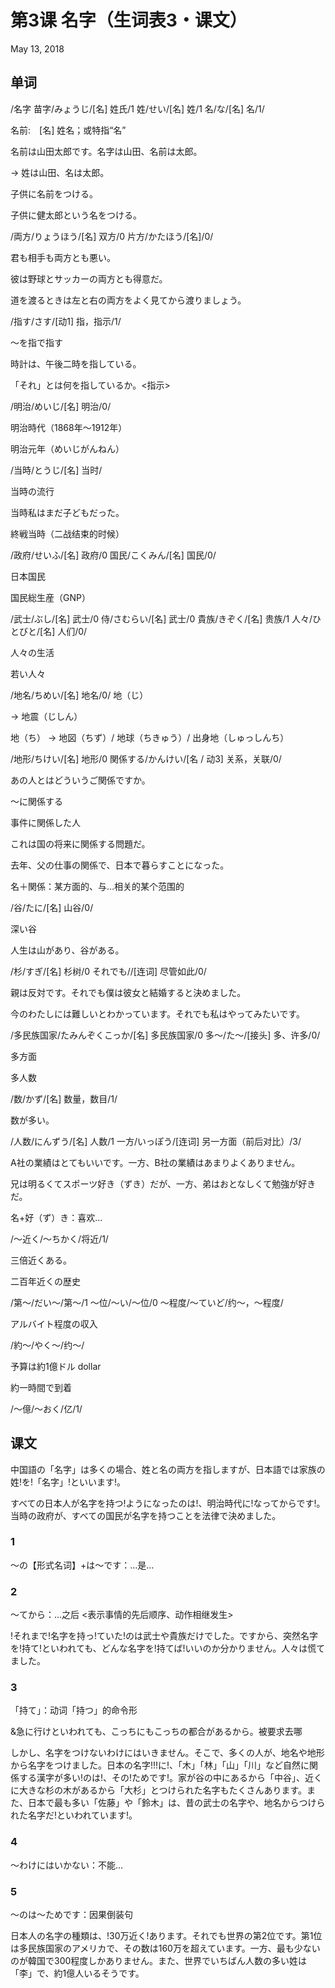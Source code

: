 # 第3课 名字（生词表3・课文）
May 13, 2018

## 单词
/名字 苗字/みょうじ/[名] 姓氏/1
姓/せい/[名] 姓/1
名/な/[名] 名/1/

名前:　[名] 姓名；或特指“名”

名前は山田太郎です。名字は山田、名前は太郎。

→ 姓は山田、名は太郎。

子供に名前をつける。

子供に健太郎という名をつける。

/両方/りょうほう/[名] 双方/0
片方/かたほう/[名]/0/

君も相手も両方とも悪い。

彼は野球とサッカーの両方とも得意だ。

道を渡るときは左と右の両方をよく見てから渡りましょう。

/指す/さす/[动1] 指，指示/1/

～を指で指す

時計は、午後二時を指している。

「それ」とは何を指しているか。<指示> 

/明治/めいじ/[名] 明治/0/

明治時代（1868年～1912年）

明治元年（めいじがんねん）

/当時/とうじ/[名] 当时/

当時の流行

当時私はまだ子どもだった。

終戦当時（二战结束的时候）

/政府/せいふ/[名] 政府/0
国民/こくみん/[名] 国民/0/

日本国民

国民総生産（GNP）

/武士/ぶし/[名] 武士/0
侍/さむらい/[名] 武士/0
貴族/きぞく/[名] 贵族/1
人々/ひとびと/[名] 人们/0/

人々の生活

若い人々

/地名/ちめい/[名] 地名/0/
地（じ）

→ 地震（じしん）

地（ち）
→ 地図（ちず）/ 地球（ちきゅう）/ 出身地（しゅっしんち）

/地形/ちけい/[名] 地形/0
関係する/かんけい/[名 / 动3] 关系，关联/0/

あの人とはどういうご関係ですか。

～に関係する

事件に関係した人

これは国の将来に関係する問題だ。

去年、父の仕事の関係で、日本で暮らすことになった。

名＋関係：某方面的、与…相关的某个范围的

/谷/たに/[名] 山谷/0/

深い谷

人生は山があり、谷がある。

/杉/すぎ/[名] 杉树/0
それでも//[连词] 尽管如此/0/

親は反対です。それでも僕は彼女と結婚すると決めました。

今のわたしには難しいとわかっています。それでも私はやってみたいです。

/多民族国家/たみんぞくこっか/[名] 多民族国家/0
多～/た～/[接头] 多、许多/0/

多方面

多人数

/数/かず/[名] 数量，数目/1/

数が多い。

/人数/にんずう/[名] 人数/1
一方/いっぽう/[连词] 另一方面（前后对比）/3/

A社の業績はとてもいいです。一方、B社の業績はあまりよくありません。

兄は明るくてスポーツ好き（ずき）だが、一方、弟はおとなしくて勉強が好きだ。

名+好（ず）き：喜欢…

/～近く/～ちかく/将近/1/

三倍近くある。

二百年近くの歴史

/第～/だい～/第～/1
～位/～い/～位/0
～程度/～ていど/约～，～程度/

アルバイト程度の収入

/約～/やく～/约～/

予算は約1億ドル dollar

約一時間で到着

/～億/～おく/亿/1/

## 课文
中国語の「名字」は多くの場合、姓と名の両方を指しますが、日本語では家族の姓!を!「名字」!といいます!。

すべての日本人が名字を持つ!ようになったのは!、明治時代に!なってからです!。当時の政府が、すべての国民が名字を持つことを法律で決めました。 

### 1
～の【形式名词】+は～です：…是…

### 2
～てから：…之后 <表示事情的先后顺序、动作相继发生>

!それまで!名字を持っ!ていた!のは武士や貴族だけでした。ですから、突然名字を!持て!といわれても、どんな名字を!持てば!いいのか分かりません。人々は慌てました。 

### 3
「持て」：动词「持つ」的命令形

&急に行けといわれても、こっちにもこっちの都合があるから。被要求去哪

しかし、名字をつけないわけにはいきません。そこで、多くの人が、地名や地形から名字をつけました。日本の名字!!!に!、「木」「林」「山」「川」など自然に関係する漢字が多い!のは!、その!ためです!。家が谷の中にあるから「中谷」、近くに大きな杉の木があるから「大杉」とつけられた名字もたくさんあります。また、日本で最も多い「佐藤」や「鈴木」は、昔の武士の名字や、地名からつけられた名字だ!といわれています!。 

### 4
～わけにはいかない：不能…   

### 5
～のは～ためです：因果倒装句

日本人の名字の種類は、!30万近く!あります。それでも世界の第2位です。第1位は多民族国家のアメリカで、その数は160万を超えています。一方、最も少ないのが韓国で300程度しかありません。また、世界でいちばん人数の多い姓は「李」で、約1億人いるそうです。

